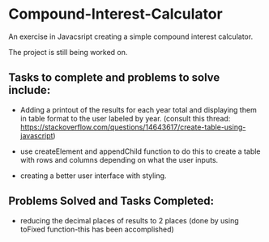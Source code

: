 # Compound-Interest-Calculator
An exercise in Javacsript creating a simple compound interest calculator.

The project is still being worked on.

## Tasks to complete and problems to solve include:

- Adding a printout of the results for each year total and displaying them in table format to the user labeled by year.
 (consult this thread: https://stackoverflow.com/questions/14643617/create-table-using-javascript)

- use createElement and appendChild function to do this to create a table with rows and columns depending on what the user inputs.

- creating a better user interface with styling.

## Problems Solved and Tasks Completed:

- reducing the decimal places of results to 2 places (done by using toFixed function-this has been accomplished)

